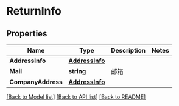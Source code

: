 # ReturnInfo

## Properties

Name | Type | Description | Notes
------------ | ------------- | ------------- | -------------
**AddressInfo** | [**AddressInfo**](AddressInfo.md) |  | 
**Mail** | **string** | 邮箱 | 
**CompanyAddress** | [**AddressInfo**](AddressInfo.md) |  | 

[[Back to Model list]](../README.md#documentation-for-models) [[Back to API list]](../README.md#documentation-for-api-endpoints) [[Back to README]](../README.md)


